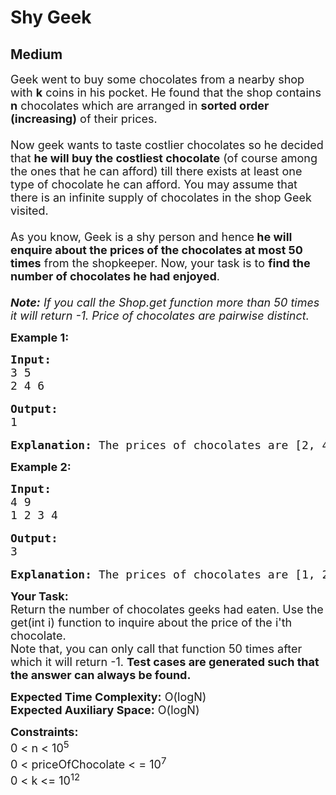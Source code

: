 # Shy Geek
## Medium
<div class="problems_problem_content__Xm_eO"><p><span style="font-size:18px">Geek went to buy some chocolates from a nearby shop with <strong>k</strong> coins in his pocket. He found that the shop contains <strong>n</strong> chocolates which are arranged in <strong>sorted order (increasing)</strong> of their prices.<br>
<br>
Now geek wants to taste costlier chocolates so he decided that <strong>he will buy the costliest chocolate</strong> (of course among the ones that he can afford) till there exists at least one type of chocolate he can afford. You may assume that there is an infinite supply of chocolates in the shop Geek visited.<br>
<br>
As you know, Geek is a shy person and hence<strong> he will enquire about the prices of the chocolates at most 50 times</strong> from the shopkeeper. Now, your task is to <strong>find the number of chocolates he had enjoyed</strong>.&nbsp;<br>
<br>
<em><strong>Note:</strong>&nbsp;If you call the Shop.get function more than 50 times it will return -1. Price of chocolates are pairwise distinct.</em></span></p>

<p><span style="font-size:18px"><strong>Example 1:</strong> </span></p>

<pre><span style="font-size:18px"><strong>Input:
</strong>3 5 
2 4 6</span>

<span style="font-size:18px"><strong>Output:
</strong>1</span>

<span style="font-size:18px"><strong>Explanation:</strong> The prices of chocolates are [2, 4, 6] and Geek had 5 coins with him. So he can only buy chocolate that costs 4 coins (since he always picks the costliest one).</span></pre>

<p><span style="font-size:18px"><strong>Example 2:</strong> </span></p>

<pre><span style="font-size:18px"><strong>Input:</strong>
4 9 
1 2 3 4</span>

<span style="font-size:18px"><strong>Output:
</strong>3</span>

<span style="font-size:18px"><strong>Explanation:</strong> The prices of chocolates are [1, 2, 3, 4] and Geek had 9 coins with him. So he can buy two chocolates that cost 4 coins. Thereafter, he had only 1 coin with him, hence he will have 1 more chocolate (that costs 1 coin).</span></pre>

<p><span style="font-size:18px"><strong>Your Task:</strong><br>
Return the number of chocolates geeks had eaten. Use the get(int i) function to inquire about the price of the i'th chocolate.&nbsp;<br>
Note that, you can only call that function 50 times after which it will return -1. <strong>Test cases are generated such that the answer can always be found.</strong></span></p>

<p><span style="font-size:18px"><strong>Expected Time Complexity:</strong>&nbsp;O(logN)<br>
<strong>Expected Auxiliary Space:</strong>&nbsp;O(logN)</span></p>

<p><span style="font-size:18px"><strong>Constraints:</strong><br>
0 &lt; n &lt; 10<sup>5</sup><br>
0 &lt; priceOfChocolate &lt; = 10<sup>7&nbsp;</sup><br>
0 &lt; k &lt;= 10<sup>12&nbsp;</sup></span></p>
</div>